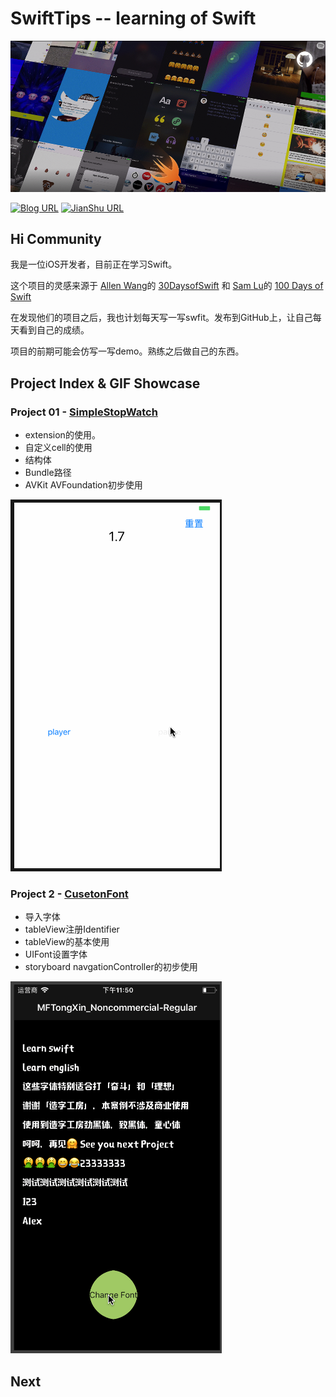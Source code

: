# SwiftTips -- learning of Swift


![](https://github.com/kaqijiang/SwiftTips/blob/master/index.png?raw=true)

[![Blog URL](https://img.shields.io/badge/Blog-Seven-yellow.svg)](https://kaqijiang.github.io/)
[![JianShu URL](https://img.shields.io/badge/%E7%AE%80%E4%B9%A6-%E5%8D%A1%E5%A5%87%E5%8C%A0-lightgrey.svg)](https://www.jianshu.com/u/bee103cd1f97)

## Hi Community ##

我是一位iOS开发者，目前正在学习Swift。


这个项目的灵感来源于 [Allen Wang](https://twitter.com/creativewang)的 [30DaysofSwift](https://github.com/allenwong/30DaysofSwift) 和 [Sam Lu](https://twitter.com/samvlu)的 [100 Days of Swift](http://samvlu.com/index.html) 

在发现他们的项目之后，我也计划每天写一写swfit。发布到GitHub上，让自己每天看到自己的成绩。

项目的前期可能会仿写一写demo。熟练之后做自己的东西。

## Project Index & GIF Showcase ##

### Project 01 - [SimpleStopWatch](https://github.com/kaqijiang/SwiftTips/tree/master/%5B2%5DStopWatch)

- extension的使用。
- 自定义cell的使用
- 结构体
- Bundle路径
- AVKit AVFoundation初步使用

![](https://raw.githubusercontent.com/kaqijiang/SwiftTips/master/[1]StopWatch/1StopWatch1.gif?raw=true)

### Project 2 - [CusetonFont](https://github.com/kaqijiang/SwiftTips/tree/master/%5B2%5DCusetonFont)

- 导入字体
- tableView注册Identifier
- tableView的基本使用
- UIFont设置字体
- storyboard navgationController的初步使用

![](https://raw.githubusercontent.com/kaqijiang/SwiftTips/master/%5B2%5DCusetonFont/2CusetonFont.gif?raw=true)
   

   


## Next ##


 

